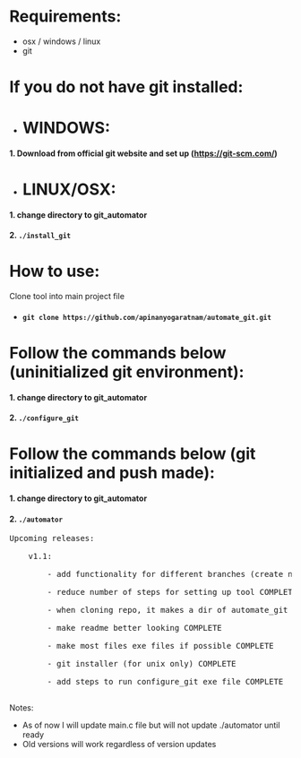 # Requirements:
* osx / windows / linux
* git

# If you do not have git installed:
- # WINDOWS: 
#### 1. Download from official git website and set up (https://git-scm.com/)
- # LINUX/OSX: 
#### 1. change directory to git_automator
#### 2. `./install_git`

# How to use:
Clone tool into main project file
* #### `git clone https://github.com/apinanyogaratnam/automate_git.git`

# Follow the commands below (uninitialized git environment):
#### 1. change directory to git_automator
#### 2. `./configure_git`

# Follow the commands below (git initialized and push made): 
#### 1. change directory to git_automator
#### 2. `./automator`

<pre>
Upcoming releases: <br />
    v1.1: <br />
        - add functionality for different branches (create new file) <br />
        - reduce number of steps for setting up tool COMPLETE <br />
        - when cloning repo, it makes a dir of automate_git (update commands with this change) COMPLETE <br />
        - make readme better looking COMPLETE <br />
        - make most files exe files if possible COMPLETE <br />
        - git installer (for unix only) COMPLETE <br />
        - add steps to run configure_git exe file COMPLETE <br />
</pre>

Notes: <br />
- As of now I will update main.c file but will not update ./automator until ready 
- Old versions will work regardless of version updates